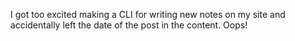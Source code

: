 I got too excited making a CLI for writing new notes on my site and accidentally left the date of the post in the content. Oops!

<a class="u-in-reply-to" href="https://fosstodon.org/@rest/112493045954708300"></a>
